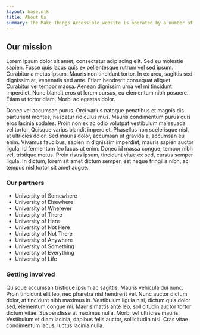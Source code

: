 ```yaml
---
layout: base.njk
title: About Us
summary: The Make Things Accessible website is operated by a number of London-based universities, sharing our knowledge on delivering accessible experiences for all
---
```

## Our mission

Lorem ipsum dolor sit amet, consectetur adipiscing elit. Sed eu molestie sapien. Fusce quis lacus quis ex pellentesque rutrum vel sed ipsum. Curabitur a metus ipsum. Mauris non tincidunt tortor. In ex arcu, sagittis sed dignissim at, venenatis sed ante. Etiam hendrerit consequat aliquet. Curabitur vel tempor massa. Aenean dignissim urna vel mi tincidunt imperdiet. Nunc blandit eros ut lorem cursus, eu elementum nibh posuere. Etiam ut tortor diam. Morbi ac egestas dolor.

Donec vel accumsan purus. Orci varius natoque penatibus et magnis dis parturient montes, nascetur ridiculus mus. Mauris condimentum purus quis eros lacinia sodales. Proin non ex ac odio volutpat vestibulum malesuada vel tortor. Quisque varius blandit imperdiet. Phasellus non scelerisque nisl, at ultricies dolor. Sed mauris dolor, accumsan ut gravida a, accumsan eu enim. Vivamus faucibus, sapien in dignissim imperdiet, mauris sapien auctor ligula, id fermentum leo lacus ut enim. Donec id massa congue, tempor nibh vel, tristique metus. Proin risus ipsum, tincidunt vitae ex sed, cursus semper ligula. In dictum, lorem sit amet dictum semper, est neque fringilla nibh, ac tempus nisl tortor sit amet augue.

### Our partners

- University of Somewhere
- University of Elsewhere
- University of Wherever
- University of There
- University of Here
- University of Not Here
- University of Not There
- University of Anywhere
- University of Something
- University of Everything
- University of Life

### Getting involved

Quisque accumsan tristique ipsum ac sagittis. Mauris vehicula dui nunc. Proin tincidunt elit leo, nec pharetra nisl hendrerit vel. Nunc auctor dictum dolor, at tincidunt nibh maximus in. Vestibulum ligula nisi, dictum quis dolor sed, elementum congue mi. Mauris mattis ante leo, sollicitudin auctor tortor dictum vitae. Suspendisse at maximus nulla. Morbi vel ultricies mauris. Vestibulum et diam lacinia, dapibus felis auctor, sollicitudin nisl. Cras vitae condimentum lacus, luctus lacinia nulla.